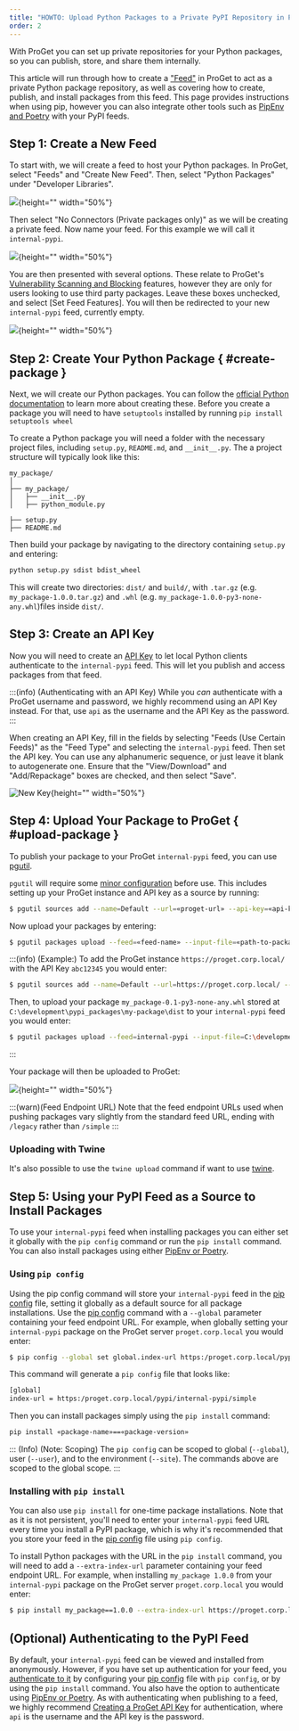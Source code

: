 ```yaml
---
title: "HOWTO: Upload Python Packages to a Private PyPI Repository in ProGet"
order: 2
---
```


With ProGet you can set up private repositories for your Python packages, so you can publish, store, and share them internally.

This article will run through how to create a ["Feed"](/docs/proget/feeds/feed-overview) in ProGet to act as a private Python package repository, as well as covering how to create, publish, and install packages from this feed. This page provides instructions when using pip, however you can also integrate other tools such as [PipEnv and Poetry](/docs/proget/feeds/pypi/integrate-pypi-others) with your PyPI feeds. 

## Step 1: Create a New Feed

To start with, we will create a feed to host your Python packages. In ProGet, select "Feeds" and "Create New Feed". Then, select "Python Packages" under "Developer Libraries".

![](/resources/docs/proget-pypi-createfeed.png){height="" width="50%"}

Then select "No Connectors (Private packages only)" as we will be creating a private feed. Now name your feed. For this example we will call it `internal-pypi`.

![](/resources/docs/proget-pypi-internal-namefeed.png){height="" width="50%"}

You are then presented with several options. These relate to ProGet's [Vulnerability Scanning and Blocking](/docs/proget/sca/vulnerabilities) features, however they are only for users looking to use third party packages. Leave these boxes unchecked, and select [Set Feed Features]. You will then be redirected to your new `internal-pypi` feed, currently empty.

![](/resources/docs/proget-pypi-internal-empty.png){height="" width="50%"}

## Step 2: Create Your Python Package { #create-package }

Next, we will create our Python packages. You can follow the [official Python documentation](https://packaging.python.org/en/latest/tutorials/packaging-projects/) to learn more about creating these. Before you create a package you will need to have `setuptools` installed by running `pip install setuptools wheel`

To create a Python package you will need a folder with the necessary project files, including `setup.py`, `README.md`, and `__init__.py`. The a project structure will typically look like this:

```plaintext
my_package/
│
├── my_package/
│   ├── __init__.py
│   ├── python_module.py

├── setup.py
├── README.md
```

Then build your package by navigating to the directory containing `setup.py` and entering:

```bash
python setup.py sdist bdist_wheel  
```

This will create two directories: `dist/` and `build/`, with `.tar.gz` (e.g. `my_package-1.0.0.tar.gz`) and `.whl` (e.g. `my_package-1.0.0-py3-none-any.whl`)files inside `dist/`.

## Step 3: Create an API Key

Now you will need to create an [API Key](/docs/proget/api/apikeys) to let local Python clients authenticate to the `internal-pypi` feed. This will let you publish and access packages from that feed. 

:::(info) (Authenticating with an API Key)
While you _can_ authenticate with a ProGet username and password, we highly recommend using an API Key instead. For that, use `api` as the username and the API Key as the password.
:::

When creating an API Key, fill in the fields by selecting "Feeds (Use Certain Feeds)" as the "Feed Type" and selecting the `internal-pypi` feed. Then set the API key. You can use any alphanumeric sequence, or just leave it blank to autogenerate one. Ensure that the "View/Download" and "Add/Repackage" boxes are checked, and then select "Save".

![New Key](/resources/docs/proget-pypi-api.png){height="" width="50%"}

## Step 4: Upload Your Package to ProGet { #upload-package }

To publish your package to your ProGet `internal-pypi` feed, you can use [pgutil](/docs/proget/api/pgutil).

`pgutil` will require some [minor configuration](/docs/proget/api/pgutil#sources) before use. This includes setting up your ProGet instance and API key as a source by running:

```bash
$ pgutil sources add --name=Default --url=«proget-url» --api-key=«api-key»
```

Now upload your packages by entering:

```bash
$ pgutil packages upload --feed=«feed-name» --input-file=«path-to-package»
```

:::(info) (Example:)
To add the ProGet instance `https://proget.corp.local/` with the API Key `abc12345` you would enter:
```bash
$ pgutil sources add --name=Default --url=https://proget.corp.local/ --api-key=abc12345
```

Then, to upload your package `my_package-0.1-py3-none-any.whl` stored at `C:\development\pypi_packages\my-package\dist` to your `internal-pypi` feed you would enter:

```bash
$ pgutil packages upload --feed=internal-pypi --input-file=C:\development\pypi_packages\my-package\dist\my_package-0.1-py3-none-any.whl
```
:::

Your package will then be uploaded to ProGet:

![](/resources/docs/proget-pypi-internal-uploaded.png){height="" width="50%"}

:::(warn)(Feed Endpoint URL)
Note that the feed endpoint URLs used when pushing packages vary slightly from the standard feed URL, ending with `/legacy` rather than `/simple`
:::

### Uploading with Twine 

It's also possible to use the `twine upload` command if want to use [twine](https://pypi.org/project/twine/). 

## Step 5: Using your PyPI Feed as a Source to Install Packages

To use your `internal-pypi` feed when installing packages you can either set it globally with the `pip config` command or run the `pip install` command. You can also install packages using either [PipEnv or Poetry](/docs/proget/feeds/pypi/integrate-pypi-others#add-source).

### Using `pip config`

Using the pip config command will store your `internal-pypi` feed in the [pip config](https://pip.pypa.io/en/stable/topics/configuration/) file, setting it globally as a default source for all package installations. Use the [pip config](https://pip.pypa.io/en/stable/cli/pip_config/) command with a `--global` parameter containing your feed endpoint URL. For example, when globally setting your `internal-pypi` package on the ProGet server `proget.corp.local` you would enter:

```bash
$ pip config --global set global.index-url https:/proget.corp.local/pypi/internal-pypi/simple 
```

This command will generate a `pip config` file that looks like:

```bash
[global]
index-url = https:/proget.corp.local/pypi/internal-pypi/simple
```

Then you can install packages simply using the `pip install` command:

```bash
pip install «package-name»==«package-version»
```

::: (Info) (Note: Scoping)
The `pip config` can be scoped to global (`--global`), user (`--user`), and to the environment (`--site`). The commands above are scoped to the global scope.
:::

### Installing with `pip install` 

You can also use `pip install` for one-time package installations. Note that as it is not persistent, you'll need to enter your `internal-pypi` feed URL every time you install a PyPI package, which is why it's recommended that you store your feed in the [pip config](https://pip.pypa.io/en/stable/topics/configuration/) file using `pip config`.

To install Python packages with the URL in the `pip install` command, you will need to add a `--extra-index-url` parameter containing your feed endpoint URL. For example, when installing `my_package 1.0.0` from your `internal-pypi` package on the ProGet server `proget.corp.local` you would enter:

```bash
$ pip install my_package==1.0.0 --extra-index-url https://proget.corp.local/pypi/internal-pypi/simple
```

## (Optional) Authenticating to the PyPI Feed

By default, your `internal-pypi` feed can be viewed and installed from anonymously. However, if you have set up authentication for your feed, you [authenticate to it](/docs/proget/feeds/pypi#authenticating-to-a-pypi-feed) by configuring your [pip config](https://pip.pypa.io/en/stable/topics/configuration/) file with `pip config`, or by using the `pip install` command. You also have the option to authenticate using [PipEnv or Poetry](/docs/proget/feeds/pypi/integrate-pypi-others#authenticate-feed). As with authenticating when publishing to a feed, we highly recommend [Creating a ProGet API Key](/docs/proget/api/apikeys) for authentication, where `api` is the username and the API key is the password. 